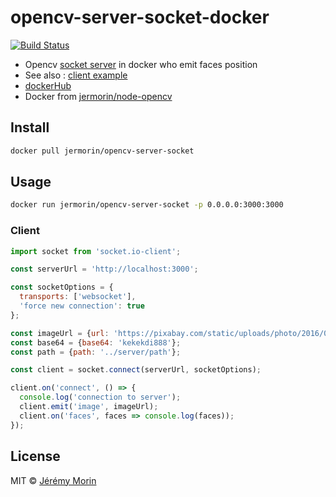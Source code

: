 # opencv-server-socket-docker

[![Build Status](https://travis-ci.org/Jermorin/opencv-server-socket-docker.svg?branch=master)](https://travis-ci.org/Jermorin/opencv-server-socket-docker)


- Opencv [socket server](https://github.com/Jermorin/opencv-server-socket) in docker who emit faces position
- See also : [client example](https://github.com/Jermorin/opencv-react-electron)
- [dockerHub](https://hub.docker.com/r/jermorin/opencv-server-socket/)
- Docker from [jermorin/node-opencv](https://github.com/Jermorin/docker-node-opencv)

## Install

```sh
docker pull jermorin/opencv-server-socket
```

## Usage

```sh
docker run jermorin/opencv-server-socket -p 0.0.0.0:3000:3000
```

### Client

```js
import socket from 'socket.io-client';

const serverUrl = 'http://localhost:3000';

const socketOptions = {
  transports: ['websocket'],
  'force new connection': true
};

const imageUrl = {url: 'https://pixabay.com/static/uploads/photo/2016/01/09/08/38/india-1129953_960_720.jpg'};
const base64 = {base64: 'kekekdi888'};
const path = {path: '../server/path'};

const client = socket.connect(serverUrl, socketOptions);

client.on('connect', () => {
  console.log('connection to server');
  client.emit('image', imageUrl);
  client.on('faces', faces => console.log(faces));
});
```
## License

MIT © [Jérémy Morin](http://jermor.in)
